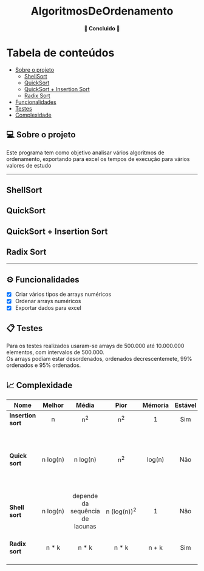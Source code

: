 <h1 align="center">
      AlgoritmosDeOrdenamento </a>
</h1>

<h4 align="center">
	🚧   Concluido   🚧
</h4>

Tabela de conteúdos
=================
<!--ts-->
   * [Sobre o projeto](#-sobre-o-projeto)
     * [ShellSort](#shellsort)
     * [QuickSort](#quicksort)
     * [QuickSort + Insertion Sort](#quicksort--insertion-sort)
     * [Radix Sort](#radix-sort)
   * [Funcionalidades](#gear-funcionalidades)
   * [Testes](#clipboard-testes)
   * [Complexidade](#chart_with_upwards_trend-complexidade)

<!--te-->


## 💻 Sobre o projeto

Este programa tem como objetivo analisar vários algoritmos de ordenamento, exportando para excel os tempos de execução para vários valores de estudo 

---
## ShellSort


## QuickSort


## QuickSort + Insertion Sort


## Radix Sort


---

## :gear: Funcionalidades

- [x] Criar vários tipos de arrays numéricos
- [x] Ordenar arrays numéricos
- [x] Exportar dados para excel

## :clipboard: Testes

Para os testes realizados usaram-se arrays de 500.000 até 10.000.000 elementos, com intervalos de 500.000.\
Os arrays podiam estar desordenados, ordenados decrescentemete, 99% ordenados e 95% ordenados.

## :chart_with_upwards_trend: Complexidade

| Nome                  | Melhor          | Média               | Pior                | Mémoria   | Estável   | comentários |
| --------------------- | :-------------: | :-----------------: | :-----------------: | :-------: | :-------: | :--------   |
| **Insertion sort**    | n               | n<sup>2</sup>       | n<sup>2</sup>       | 1         | Sim       |             |
| **Quick sort**        | n&nbsp;log(n)   | n&nbsp;log(n)       | n<sup>2</sup>       | log(n)    | Não       | O Quicksort geralmente é feito no local com o espaço de pilha O  O(log(n)) stack space |
| **Shell sort**        | n&nbsp;log(n)   | depende da sequência de lacunas | n&nbsp;(log(n))<sup>2</sup>     | 1      | Não    |                   |
| **Radix sort**        | n * k           | n * k               | n * k               | n + k     | Sim       | k - comprimento da chave mais longa |
